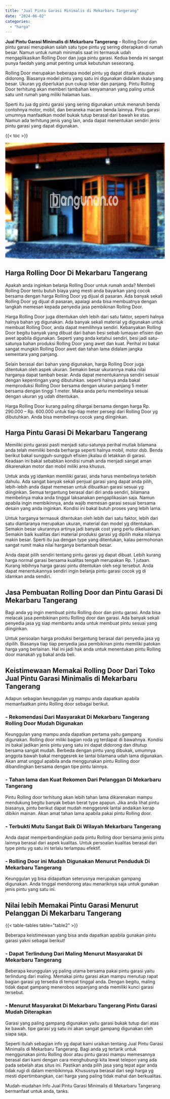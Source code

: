 ```yaml
---
title: "Jual Pintu Garasi Minimalis di Mekarbaru Tangerang"
date: "2024-06-02"
categories: 
  - "harga"
---
```


**Jual Pintu Garasi Minimalis di Mekarbaru Tangerang** – Rolling Door dan pintu garasi merupakan salah satu type pintu yg sering diterapkan di rumah besar. Namun untuk rumah minimalis saat ini termasuk udah mengaplikasikan Rolling Door dan juga pintu garasi. Kedua benda ini sangat punya faedah yang amat penting untuk kebutuhan seseorang.

Rolling Door merupakan beberapa model pintu yg dapat ditarik ataupun didorong. Biasanya model pintu yang satu ini digunakan didalam skala yang besar. Ukuran yg diperlukan pun cukup lebar dan panjang. Pintu Rolling Door terhitung akan memberi tambahan kenyamanan yang paling untuk satu unit rumah yang miliki halaman luas.

Sperti itu jua dg pintu garasi yang sering digunakan untuk menaruh benda contohnya motor, mobil, dan beraneka macam benda lainnya. Pintu garasi umumnya manfaatkan model bukak tutup berasal dari bawah ke atas. Namun ada terhitung jenis yang lain, anda dapat menentukan sendiri jenis pintu garasi yang dapat digunakan.

{{< toc >}}

![Jual Pintu Garasi Minimalis di Mekarbaru Tangerang](/images/pintu-garasi-62.png)

## Harga Rolling Door Di Mekarbaru Tangerang

Apakah anda inginkan belanja Rolling Door untuk rumah anda? Membeli Rolling Door tentu butuh biaya yang mesti anda bayarkan yang cocok bersama dengan harga Rolling Door yg dijual di pasaran. Ada banyak sekali Rolling Door yg dijual di pasaran, apalagi anda bisa membuatnya dengan langkah memesan kepada penyedia jasa pembikinan Rolling Door.

Harga Rolling Door juga ditentukan oleh lebih dari satu faktor, seperti halnya halnya bahan yg digunakan. Ada banyak sekali material yg digunakan untuk membuat Rolling Door, anda dapat memilihnya sendiri. Kebanyakan Rolling Door begitu banyak yang dibuat dari bahan besi sebab lumayan efisien dan awet apabila digunakan. Seperti yang anda ketahui sendiri, besi jadi satu-satunya bahan produksi Rolling Door yang awet dan kuat. Perihal ini bakal sangat mungkin Rolling Door awet dan tahan lama didalam jangka sementara yang panjang.

Selain berasal dari bahan yang digunakan, harga Rolling Door juga ditentukan oleh aspek ukuran. Semakin besar ukurannya maka nilai harganya dapat tambah besar. Anda dapat menentukannya sendiri sesuai dengan kepentingan yang dibutuhkan. seperti halnya anda bakal memproduksi Rolling Door bersama dengan ukuran panjang 5 meter bersama dengan tinggi 1 meter. Maka anda perlu membelinya sesuai dengan ukuran yg udah ditentukan.

Harga Rolling Door kurang paling dihargai bersama dengan harga Rp. 290.000 – Rp. 600.000 untuk tiap-tiap meter persegi dari Rolling Door yg dibutuhkan. Anda bisa membelinya cocok yang diinginkan.

## Harga Pintu Garasi Di Mekarbaru Tangerang

Memiliki pintu garasi pasti menjadi satu-satunya perihal mutlak bilamana anda telah memiliki benda berharga seperti halnya mobil, motor dsb. Benda berikut bakal sungguh-sungguh efisien jikalau di letakkan di garasi. Keadaan ini bakal sebabkan kondisi rumah anda menjadi sangat aman dikarenakan motor dan mobil miliki area khusus.

Untuk anda yg idamkan memiliki garasi, anda harus membelinya terlebih dahulu. Ada sangat banyak sekali penjual garasi yang dapat anda pilih, lebih-lebih anda dapat memesan untuk dibuatkan garasi sesuai yg diinginkan. Semua tergantung berasal dari diri anda sendiri, bilamana membelinya maka anda tinggal laksanakan pengaplikasian saja. Namun apabila ingin membikinnya, anda wajib memesan garasi sesuai bersama desain yang anda inginkan. Kondisi ini bakal butuh proses yang lebih lama.

Untuk harganya termasuk ditentukan oleh lebih dari satu faktor, lebih dari satu diantaranya merupakan ukuran, material dan model yg ditentukan. Semakin besar ukurannya artinya jadi banyak cost yang perlu dikeluarkan. Semakin baik kualitas dari material produksi garasi yg dipilih maka nilainya makin besar. Sperti itu jua dengan type yang ditentukan, kalau permohonan sangat rumit maka nilai harganya bertambah besar.

Anda dapat pilih sendiri tentang pintu garasi yg dapat dibuat. Lebih kurang harga normal garasi bersama kualitas tengah merupakan Rp. 1 jutaan. Kurang lebihnya harga garasi pintu ditentukan oleh segi tersebut. Anda dapat menentukannya sendiri ingin belanja pintu garasi cocok yg di idamkan anda sendiri.

## Jasa Pembuatan Rolling Door dan Pintu Garasi Di Mekarbaru Tangerang

Bagi anda yg ingin membuat pintu Rolling door dan pintu garasi. Anda bisa melacak jasa pembikinan pintu Rolling door dan garasi. Ada banyak sekali penyedia jasa yg siap membantu anda untuk membuat pintu sesuai yang diinginkan.

Untuk persoalan harga produksi bergantung berasal dari penyedia jasa yg dipilih. Biasanya tiap tiap penyedia jasa pembikinan pintu memiliki patokan harga yang berlainan. Hal ini jadi hak anda untuk menentukan pintu Rolling door manakah yg bakal anda beli.

## Keistimewaan Memakai Rolling Door Dari Toko Jual Pintu Garasi Minimalis di Mekarbaru Tangerang

Adapun sebagian keunggulan yg mampu anda dapatkan apabila memanfaatkan pintu Rolling door sebagai berikut.

### \- Rekomendasi Dari Masyarakat Di Mekarbaru Tangerang Rolling Door Mudah Digunakan

Keunggulan yang mampu anda dapatkan pertama yaitu gampang digunakan. Rolling door miliki bagian roda yg terdapat di bawahnya. Kondisi ini bakal jadikan jenis pintu yang satu ini dapat didorong dan ditutup bersama sangat mudah. Berbeda dengan pintu yang dibukak, umumnya anggota bawah bakal menggesrek ke lantai bilamana udah lama digunakan. Akan amat unggul apabila anda menggunakan pintu Rolling door dibandingkan bersama dengan tipe pintu lainnya.

### \- Tahan lama dan Kuat Rekomen Dari Pelanggan Di Mekarbaru Tangerang

Pintu Rolling door terhitung akan lebih tahan lama dikarenakan mampu mendukung begitu banyak beban berat type apapun. Jika anda lihat pintu biasanya, pintu berikut dapat mudah menggesrek lantai andaikan kerap dibikin mainan. Akan amat tahan lama apabila pakai pintu Rolling door.

### \- Terbukti Mutu Sangat Baik Di Wilayah Mekarbaru Tangerang

Anda dapat memperbandingkan pada pintu Rolling door bersama jenis pintu lainnya berasal dari aspek kualitas. Untuk persoalan kualitas berasal dari type pintu yg satu ini terlalu terlampau efektif.

### \- Rolling Door ini Mudah Digunakan Menurut Penduduk Di Mekarbaru Tangerang

Keunggulan yg bisa didapatkan seterusnya merupakan gampang digunakan. Anda tinggal mendorong atau menariknya saja untuk gunakan jenis pintu yang satu ini.

## Nilai lebih Memakai Pintu Garasi Menurut Pelanggan Di Mekarbaru Tangerang

{{< table-tables table="table2" >}}

Beberapa keistimewaan yang bisa anda dapatkan apabila gunakan pintu garasi yakni sebagai berikut!

### \- Dapat Terlindung Dari Maling Menurut Masyarakat Di Mekarbaru Tangerang

Beberapa keunggulan yg paling utama bersama pakai pintu garasi yaitu terlindung dari maling. Memakai pintu garasi akan mampu menutup rapat bagian garasi yg tersedia di tempat tinggal anda. Dengan begitu, maling tidak dapat gampang menerobos sepanjang anda memiliki kunci garasi tersebut.

### \- Menurut Masyarakat Di Mekarbaru Tangerang Pintu Garasi Mudah Diterapkan

Garasi yang paling gampang digunakan yaitu garasi bukak tutup dari atas ke bawah. tipe garasi yg satu ini akan sangat gampang digunakan oleh siapa saja.

Seperti itulah sebagian info yg dapat kami uraikan tentang Jual Pintu Garasi Minimalis di Mekarbaru Tangerang. Bagi anda yg tertarik untuk menggunakan pintu Rolling door atau pintu garasi mampu memesannya berasal dari kami dengan cara menghubungi kita lewat telepon yang ada pada sebelah atas situs ini. Pastikan anda pilih jasa yang tepat agar anda tidak rugi di dalam membikinnya. Khususnya berasal dari segi harga yg mesti dipertimbangkan, cari harga yang paling tidak mahal dan berkualitas.

Mudah-mudahan Info Jual Pintu Garasi Minimalis di Mekarbaru Tangerang bermanfaat untuk anda, tanks.
